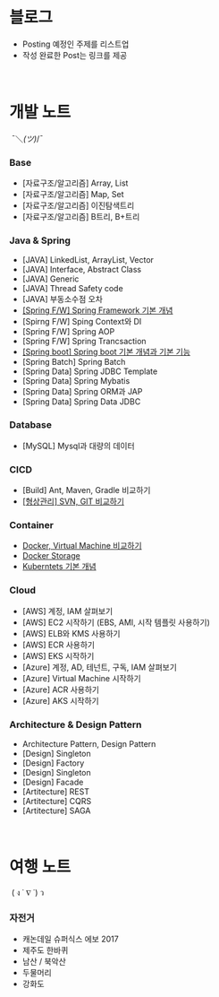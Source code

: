 # 블로그

- Posting 예정인 주제를 리스트업
- 작성 완료한 Post는 링크를 제공

<br />

# 개발 노트 
 ¯＼_(ツ)_/¯ 

### Base
- [자료구조/알고리즘] Array, List
- [자료구조/알고리즘] Map, Set
- [자료구조/알고리즘] 이진탐색트리
- [자료구조/알고리즘] B트리, B+트리

### Java & Spring
- [JAVA] LinkedList, ArrayList, Vector
- [JAVA] Interface, Abstract Class
- [JAVA] Generic
- [JAVA] Thread Safety code 
- [JAVA] 부동소수점 오차
- [[Spring F/W] Spring Framework 기본 개념](java/spring-fw-basic.md)
- [Spirng F/W] Sping Context와 DI
- [Spring F/W] Spring AOP
- [Spring F/W] Spring Trancsaction
- [[Spring boot] Spring boot 기본 개념과 기본 기능](java/spring-boot-basic.md)
- [Spring Batch] Spring Batch
- [Spring Data] Spring JDBC Template
- [Spring Data] Spring Mybatis
- [Spring Data] Spring ORM과 JAP
- [Spring Data] Spring Data JDBC

### Database
- [MySQL] Mysql과 대량의 데이터

### CICD
- [Build] Ant, Maven, Gradle 비교하기
- [[형상관리] SVN, GIT 비교하기](cicd/svn-vs-git.md)

### Container
- [Docker, Virtual Machine 비교하기](container/docker-vs-vm.md)
- [Docker Storage](container/docker-storage.md)
- [Kuberntets 기본 개념](container/k8s-basic.md)

### Cloud
- [AWS] 계정, IAM 살펴보기
- [AWS] EC2 시작하기 (EBS, AMI, 시작 템플릿 사용하기)
- [AWS] ELB와 KMS 사용하기
- [AWS] ECR 사용하기
- [AWS] EKS 시작하기
- [Azure] 계정, AD, 테넌트, 구독, IAM 살펴보기
- [Azure] Virtual Machine 시작하기
- [Azure] ACR 사용하기
- [Azure] AKS 시작하기

###  Architecture & Design Pattern
- Architecture Pattern, Design Pattern
- [Design] Singleton
- [Design] Factory
- [Design] Singleton
- [Design] Facade
- [Artitecture] REST
- [Artitecture] CQRS
- [Artitecture] SAGA

<br />

# 여행 노트
 ( ง ˙ ∇ ˙) ว 

### 자전거
- 캐논데일 슈퍼식스 에보 2017
- 제주도 한바퀴
- 남산 / 북악산
- 두물머리
- 강화도
